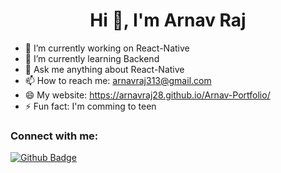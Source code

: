 <!----------------------------------- Heading Section ------------------------------------>

<h1 align="center">Hi 👋, I'm Arnav Raj</h1>

<!----------------------------------- About Section ------------------------------------>

- 🔭 I’m currently working on React-Native
- 🌱 I’m currently learning Backend
- 💬 Ask me anything about React-Native
- 📫 How to reach me: arnavraj313@gmail.com
- 😄 My website: https://arnavraj28.github.io/Arnav-Portfolio/
- ⚡ Fun fact: I'm comming to teen

### Connect with me:
<div id="badges">
<a href="https://github.com/ArnavRaj28">
<img src="https://img.shields.io/badge/Github-white?style=for-the-badge&logo=Github&logoColor=black" alt="Github Badge"/>
</a>
</div>
